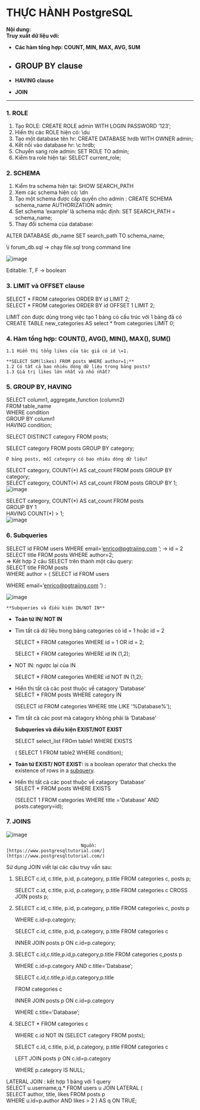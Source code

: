 # THỰC HÀNH PostgreSQL

**Nội dung:**  
**Truy xuất dữ liệu với:**

- **Các hàm tổng hợp: COUNT, MIN, MAX, AVG, SUM**

- ## **GROUP BY clause**

- **HAVING clause**  
- **JOIN**

---

### 1. **ROLE**  
   1. Tạo ROLE: CREATE ROLE admin WITH LOGIN PASSWORD ‘123’;  
   2. Hiển thị các ROLE hiện có: \\du  
   3. Tạo một database tên hr: CREATE DATABASE hrdb WITH OWNER admin;   
   4. Kết nối vào database hr: \\c hrdb;   
   5. Chuyển sang role admin: SET ROLE TO admin;  
   6. Kiểm tra role hiện tại: SELECT current\_role;  
### 2. **SCHEMA**  
   1. Kiểm tra schema hiện tại: SHOW SEARCH\_PATH  
   2. Xem các schema hiện có: \\dn  
   3. Tạo một schema được cấp quyền cho admin : CREATE SCHEMA schema\_name AUTHORIZATION admin;  
   4. Set schema ‘example’ là schema mặc định: SET SEARCH\_PATH \= schema\_name;  
   5. Thay đổi schema của database: 

   ALTER DATABASE db\_name SET search\_path TO schema\_name;

   

\\i forum\_db.sql → chạy file.sql trong command line

![image](https://github.com/user-attachments/assets/08bb6410-7383-48e7-a9d2-86d57e0240eb)

Editable: T, F \-\> boolean

### 3. **LIMIT và OFFSET clause**

SELECT \* FROM categories ORDER  BY id LIMIT 2;  
SELECT \* FROM categories  ORDER BY id OFFSET 1 LIMIT 2;

LIMIT còn được dùng trong việc tạo 1 bảng có cấu trúc với 1 bảng đã có  
CREATE TABLE new\_categories AS select \* from categories LIMIT 0;

### 4. **Hàm tổng hợp:** COUNT(), AVG(), MIN(), MAX(), SUM()

	1.1 Hiển thị tổng likes của tác giả có id \=1.

	**SELECT SUM(likes) FROM posts WHERE author=1;**
	1.2 Có tất cả bao nhiêu dòng dữ liệu trong bảng posts?  
 	1.3 Giá trị likes lớn nhất và nhỏ nhất?

### 5. **GROUP BY, HAVING**  
   SELECT column1, aggregate\_function (column2)   
   FROM table\_name   
   WHERE condition  
   GROUP BY column1   
   HAVING condition;

   SELECT DISTINCT category FROM posts;

SELECT category FROM posts GROUP BY category;  
			 	 	 		  
	Ở bảng posts, mỗi category có bao nhiêu dòng dữ liệu?  
SELECT category, COUNT(\*) AS cat\_count FROM posts GROUP BY category;  
SELECT category, COUNT(\*) AS cat\_count FROM posts GROUP BY 1;  
![image](https://github.com/user-attachments/assets/4af8d85b-be47-4747-90a4-9d6599cfeccd)

SELECT category, COUNT(\*) AS cat\_count FROM posts   
GROUP BY 1  
HAVING COUNT(\*) \> 1;  
![image](https://github.com/user-attachments/assets/104520cd-81d9-4dc8-b4d8-c4ab2baea01d)

### 6. **Subqueries**  
   SELECT id FROM users WHERE email=’enrico@pgtraiing.com ’; \-\> id \= 2  
   SELECT title FROM posts WHERE author=2;  
   \=\> Kết hợp 2 câu SELECT trên thành một câu query:  
   SELECT title FROM posts  
   WHERE author \= ( SELECT id FROM users 

   WHERE email=’enrico@pgtraiing.com ’) ;

   ![image](https://github.com/user-attachments/assets/c5bea366-537a-4f33-ab27-03b9b7a25483)

    **Subqueries và điều kiện IN/NOT IN**  
- **Toán tử IN/ NOT IN**  
- Tìm tất cả dữ liệu trong bảng categories có id \= 1 hoặc id \= 2

  SELECT \* FROM categories WHERE id \= 1 OR id \= 2;

  SELECT \* FROM categories WHERE id IN (1,2);

- NOT IN: ngược lại của IN

  SELECT \* FROM categories WHERE id NOT IN (1,2); 	

- Hiển thị tất cả các post thuộc về catagory ‘Database'  
  SELECT \* FROM posts WHERE category IN 

  (SELECT id FROM categories WHERE title  LIKE '%Database%');  
- Tìm tất cả các post mà catagory không phải là ‘Database'


  **Subqueries và điều kiện EXIST/NOT EXIST**

  SELECT select\_list FROm table1 WHERE EXISTS 

  ( SELECT 1 FROM table2 WHERE condition);

- **Toán tử EXIST/ NOT EXIST:** is a boolean operator that checks the existence of rows in a [subquery](https://www.postgresqltutorial.com/postgresql-tutorial/postgresql-subquery/).  
- Hiển thị tất cả các post thuộc về catagory ‘Database'  
  SELECT \* FROM posts WHERE EXISTS 

  (SELECT 1 FROM categories WHERE title \='Database' AND posts.category=id);

    
### 7. **JOINS**

![image](https://github.com/user-attachments/assets/d974587e-663f-480c-aada-4cfdbf0adee9)
 
								Nguồn:[https://www.postgresqltutorial.com/](https://www.postgresqltutorial.com/)  
		 	  
Sử dụng JOIN viết lại các câu truy vấn sau:

1. SELECT c.id, c.title, p.id, p.category, p.title FROM categories c, posts p;

   SELECT c.id, c.title, p.id, p.category, p.title FROM categories c CROSS JOIN posts p;

2. SELECT c.id, c.title, p.id, p.category, p.title FROM categories c, posts p 

   WHERE c.id=p.category;

   SELECT c.id, c.title, p.id, p.category, p.title FROM categories c 

   INNER JOIN posts p ON  c.id=p.category;

3. SELECT c.id,c.title,p.id,p.category,p.title FROM categories c,posts p 

   WHERE c.id=p.category AND c.title='Database’;

   SELECT c.id,c.title,p.id,p.category,p.title 

   FROM categories c

   INNER JOIN posts p ON c.id=p.category 

   WHERE c.title='Database’;

4. SELECT \* FROM categories c 

   WHERE c.id NOT IN (SELECT category FROM posts);

   SELECT c.id, c.title, p.id, p.category, p.title FROM categories c 

   LEFT JOIN posts p ON  c.id=p.category 

   WHERE p.category IS NULL;

LATERAL JOIN : kết hợp 1 bảng với 1 query  
SELECT u.username,q.\* FROM users u JOIN LATERAL (  
SELECT author, title, likes FROM posts p   
WHERE u.id=p.author AND likes \> 2 ) AS q ON TRUE;
